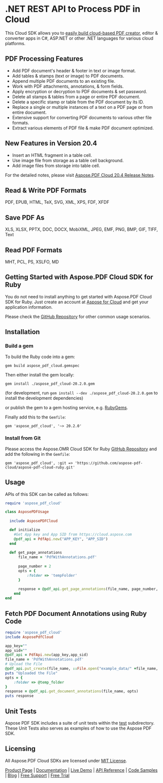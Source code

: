 # .NET REST API to Process PDF in Cloud

This Cloud SDK allows you to [easily build cloud-based PDF creator](https://products.aspose.cloud/pdf/net), editor & converter apps in C#, ASP.NET or other .NET languages for various cloud platforms.

## PDF Processing Features

- Add PDF document's header & footer in text or image format.
- Add tables & stamps (text or image) to PDF documents.
- Append multiple PDF documents to an existing file.
- Work with PDF attachments, annotations, & form fields.
- Apply encryption or decryption to PDF documents & set password.
- Delete all stamps & tables from a page or entire PDF document.
- Delete a specific stamp or table from the PDF document by its ID.
- Replace a single or multiple instances of a text on a PDF page or from entire document.
- Extensive support for converting PDF documents to various other file formats.
- Extract various elements of PDF file & make PDF document optimized.

## New Features in Version 20.4

- Insert an HTML fragment in a table cell.
- Use image file from storage as a table cell background.
- Add image files from storage into table cell.

For the detailed notes, please visit [Aspose.PDF Cloud 20.4 Release Notes](https://docs.aspose.cloud/display/pdfcloud/Aspose.PDF+Cloud+20.4+Release+Notes).

## Read & Write PDF Formats

PDF, EPUB, HTML, TeX, SVG, XML, XPS, FDF, XFDF

## Save PDF As

XLS, XLSX, PPTX, DOC, DOCX, MobiXML, JPEG, EMF, PNG, BMP, GIF, TIFF, Text

## Read PDF Formats

MHT, PCL, PS, XSLFO, MD

## Getting Started with Aspose.PDF Cloud SDK for Ruby

You do not need to install anything to get started with Aspose.PDF Cloud SDK for Ruby. Just create an account at [Aspose for Cloud](https://dashboard.aspose.cloud/#/apps) and get your application information.

Please check the [GitHub Repository](https://github.com/aspose-pdf-cloud/aspose-pdf-cloud-dotnet) for other common usage scenarios.

## Installation

### Build a gem

To build the Ruby code into a gem:

`gem build aspose_pdf_cloud.gemspec`

Then either install the gem locally:

`gem install ./aspose_pdf_cloud-20.2.0.gem`

(for development, run `gem install --dev ./aspose_pdf_cloud-20.2.0.gem` to install the development dependencies)

or publish the gem to a gem hosting service, e.g. [RubyGems](https://rubygems.org/).

Finally add this to the `Gemfile`:

`gem 'aspose_pdf_cloud', '~> 20.2.0'`

### Install from Git

Please access the Aspose.OMR Cloud SDK for Ruby [GitHub Repository](https://github.com/aspose-pdf-cloud/aspose-pdf-cloud-ruby) and add the following in the `Gemfile`:

`gem 'aspose_pdf_cloud', :git => 'https://github.com/aspose-pdf-cloud/aspose-pdf-cloud-ruby.git'`

## Usage

APIs of this SDK can be called as follows:

```ruby
require 'aspose_pdf_cloud'

class AsposePDFUsage
  
  include AsposePDFCloud

  def initialize
    #Get App key and App SID from https://cloud.aspose.com
    @pdf_api = PdfApi.new("APP_KEY", "APP_SID")
  end
  
  def get_page_annotations
      file_name = 'PdfWithAnnotations.pdf'
  
      page_number = 2
      opts = {
          :folder => 'tempFolder'
      }
  
      response = @pdf_api.get_page_annotations(file_name, page_number, opts)
    end  
end
```

## Fetch PDF Document Annotations using Ruby Code

```ruby
require 'aspose_pdf_cloud'
include AsposePdfCloud

app_key=""
app_sid=""
@pdf_api = PdfApi.new(app_key,app_sid)
file_name = 'PdfWithAnnotations.pdf'
# Upload the File
@pdf_api.put_create(file_name, ::File.open("example_data/" +file_name, 'r') { |io| io.read(io.size)})
puts "Uploaded the File"
opts = {
    :folder => @temp_folder
}
response = @pdf_api.get_document_annotations(file_name, opts)
puts response
```

## Unit Tests

Aspose PDF SDK includes a suite of unit tests within the [test](https://github.com/aspose-pdf-cloud/aspose-pdf-cloud-ruby/tree/master/test) subdirectory. These Unit Tests also serves as examples of how to use the Aspose PDF SDK.

## Licensing

All Aspose.PDF Cloud SDKs are licensed under [MIT License](https://github.com/aspose-pdf-cloud/aspose-pdf-cloud-ruby/blob/master/LICENSE).

[Product Page](https://products.aspose.cloud/pdf/ruby) | [Documentation](https://docs.aspose.cloud/display/pdfcloud/Home) | [Live Demo](https://products.aspose.app/pdf/family) | [API Reference](https://apireference.aspose.cloud/pdf/) | [Code Samples](https://github.com/aspose-pdf-cloud/aspose-pdf-cloud-ruby) | [Blog](https://blog.aspose.cloud/category/pdf/) | [Free Support](https://forum.aspose.cloud/c/pdf) | [Free Trial](https://dashboard.aspose.cloud/#/apps)
